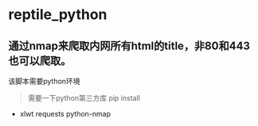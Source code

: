 # reptile_python
## 通过nmap来爬取内网所有html的title，非80和443也可以爬取。
该脚本需要python环境
> 需要一下python第三方库
> pip install 
 - xlwt requests python-nmap
